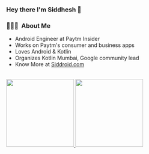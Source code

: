 ### Hey there I'm Siddhesh 👋


<h3> 👨🏻‍💻 &nbsp;About Me </h3>

- Android Engineer at Paytm Insider
- Works on Paytm's consumer and business apps
- Loves Android & Kotlin
- Organizes Kotlin Mumbai, Google community lead
- Know More at <a href="https://siddroid.com">Siddroid.com</a>


<br/>

<a href="https://github.com/patilsiddhesh">
  <img height="180em" src="https://github-readme-stats.vercel.app/api?username=patilsiddhesh&theme=buefy&show_icons=true" />
  <img height="180em" src="https://github-readme-stats.vercel.app/api/top-langs/?username=patilsiddhesh&theme=buefy&layout=compact" />
</a>

<br/>

